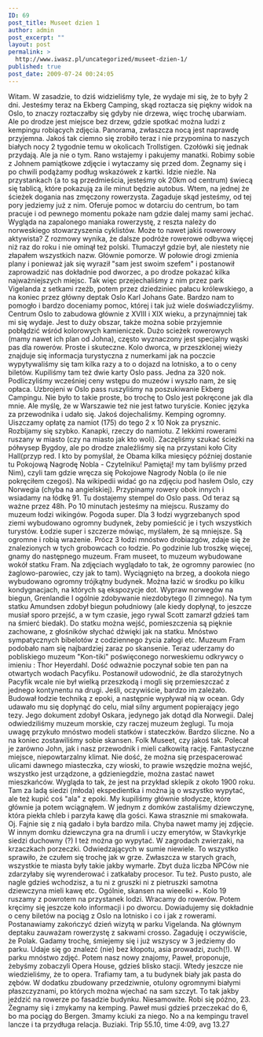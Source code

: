 ```yaml
---
ID: 69
post_title: Museet dzien 1
author: admin
post_excerpt: ""
layout: post
permalink: >
  http://www.iwasz.pl/uncategorized/museet-dzien-1/
published: true
post_date: 2009-07-24 00:24:05
---
```

Witam. W zasadzie, to dziś widzieliśmy tyle, że wydaje mi się, że to były 2 dni. Jesteśmy teraz na Ekberg Camping, skąd roztacza się piękny widok na Oslo, to znaczy roztaczałby się gdyby nie drzewa, więc trochę ubarwiam. Ale po drodze jest miejsce bez drzew, gdzie spotkać można ludzi z kempingu robiących zdjęcia. Panorama, zwłaszcza nocą jest naprawdę przyjemna. Jakoś tak ciemno się zrobiło teraz i nie przypomina to naszych białych nocy 2 tygodnie temu w okolicach Trollstigen. Czołówki się jednak przydają. Ale ja nie o tym. Rano wstajemy i pakujemy manatki. Robimy sobie z Johnem pamiątkowe zdjęcie i wytaczamy się przed dom. Żegnamy się i po chwili podążamy podług wskazówek z kartki. Idzie nieźle. Na przystankach (a to są przedmieścia, jesteśmy ok 20km od centrum) świecą się tablicą, które pokazują za ile minut będzie autobus. Wtem, na jednej że ścieżek dogania nas zmęczony rowerzysta. Zagaduje skąd jesteśmy, od tej pory jedziemy już z nim. Oferuje pomoc w dotarciu do centrum, bo tam pracuje i od pewnego momentu pokaże nam gdzie dalej mamy sami jechać. Wygląda na zapalonego maniaka rowerzystę, z reszta należy do norweskiego stowarzyszenia cyklistów. Może to nawet jakiś rowerowy aktywista? Z rozmowy wynika, że dalsze podróże rowerowe odbywa więcej niż raz do roku i nie ominął też polski. Tłumaczył gdzie był, ale niestety nie złapałem wszystkich nazw. Głównie pomorze. W połowie drogi zmienia plany i ponieważ jak się wyraził "sam jest swoim szefem" i postanowił zaprowadzić nas dokładnie pod dworzec, a po drodze pokazać kilka najważniejszych miejsc. Tak więc przejechaliśmy z nim przez park Vigelanda z setkami rzeźb, potem przez dziedziniec pałacu królewskiego, a na koniec przez główny deptak Oslo Karl Johans Gate. Bardzo nam to pomogło i bardzo doceniamy pomoc, której i tak już wiele doświadczyliśmy. Centrum Oslo to zabudowa głównie z XVIII i XIX wieku, a przynajmniej tak mi się wydaje. Jest to duży obszar, także można sobie przyjemnie pobłądzić wśród kolorowych kamieniczek. Dużo scieżek rowerowych (mamy nawet ich plan od Johna), często wyznaczony jest specjalny wąski pas dla rowerów. Proste i skuteczne. Kolo dworca, w przeszklonej wieży znajduje się informacja turystyczna z numerkami jak na poczcie wypytywaliśmy się tam kilka razy a to o dojazd na lotnisko, a to o ceny biletów. Kupiliśmy tam też dwie karty Oslo pass. Jedna za 320 nok. Podliczyliśmy wcześniej ceny wstępu do muzeów i wyszło nam, że się opłaca. Uzbrojeni w Oslo pass ruszyliśmy na poszukiwanie Ekberg Campingu. Nie było to takie proste, bo trochę to Oslo jest pokręcone jak dla mnie. Ale myślę, że w Warszawie też nie jest łatwo turyście. Koniec języka za przewodnika i udało się. Jakoś dojechaliśmy. Kemping ogromny. Uiszczamy opłatę za namiot (175) do tego 2 x 10 Nok za prysznic. Rozbijamy się szybko. Kanapki, rzeczy do namiotu. Z lekkimi rowerami ruszany w miasto (czy na miasto jak kto woli). Zaczęliśmy szukać ścieżki na półwysep Bygdoy, ale po drodze znaleźliśmy się na przystani koło City Hall(przyp red. I kto by pomyślał, że Obama kilka miesięcy później dostanie tu Pokojową Nagrodę Nobla - Czytelniku! Pamiętaj! my tam byliśmy przed Nim), czyli tam gdzie wręcza się Pokojowe Nagrody Nobla (o ile nie pokręciłem czegoś). Na wikipedii widać go na zdjęciu pod hasłem Oslo, czy Norwegia (chyba na angielskiej). Przypinamy rowery obok innych i wsiadamy na łódkę 91. Tu dostajemy stempel do Oslo pass. Od teraz są ważne przez 48h. Po 10 minutach jesteśmy na miejscu. Ruszamy do muzeum łodzi wikingów. Pogoda super. Dla 3 łodzi wygrzebanych spod ziemi wybudowano ogromny budynek, żeby pomieścić je i tych wszystkich turystów. Łodzie super i szczerze mówiąc, myślałem, że są mniejsze. Są ogromne i robią wrażenie. Prócz 3 łodzi mnóstwo drobiazgów, zdaje się że znalezionych w tych grobowcach co łodzie. Po godzinie lub troszkę więcej, gnamy do następnego muzeum. Fram museet, to muzeum wybudowane wokół statku Fram. Na zdjęciach wyglądało to tak, że ogromny parowiec (no żaglowo-parowiec, czy jak to tam). Wyciągnięto na brzeg, a dookoła niego wybudowano ogromny trójkątny budynek. Można łazić w środku po kilku kondygnacjach, na których są ekspozycje dot. Wypraw norwegów na biegun, Grenlandie I ogólnie zdobywanie niezdobytego (I zimnego). Na tym statku Amundsen zdobył biegun południowy (ale kiedy dopłynął, to jeszcze musiał sporo przejść, a w tym czasie, jego rywal Scott zamarzł gdzieś tam na śmierć biedak). Do statku można wejść, pomieszczenia są pięknie zachowane, z głośników słychać dźwięki jak na statku. Mnóstwo sympatycznych bibelotów z codziennego życia załogi etc. Muzeum Fram podobało nam się najbardziej zaraz po skansenie. Teraz uderzamy do pobliskiego muzeum "Kon-tiki" poświęconego norweskiemu odkrywcy o imieniu : Thor Heyerdahl. Dość odważnie poczynał sobie ten pan na otwartych wodach Pacyfiku. Postanowił udowodnić, że dla starożytnych Pacyfik wcale nie był wielką przeszkodą i mogli się przemieszczać z jednego kontynentu na drugi. Jeśli, oczywiście, bardzo im zależało. Budował łodzie techniką z epoki, a następnie wypływał nią w ocean. Gdy udawało mu się dopłynąć do celu, miał silny argument popierający jego tezy. Jego dokument zdobył Oskara, jedynego jak dotąd dla Norwegii. Dalej odwiedziliśmy muzeum morskie, czy raczej muzeum żeglugi. Tu moja uwagę przykuło mnóstwo modeli statków i stateczków. Bardzo śliczne. No a na koniec zostawiliśmy sobie skansen. Folk Museet, czy jakoś tak. Polecał je zarówno John, jak i nasz przewodnik i mieli całkowitą rację. Fantastyczne miejsce, niepowtarzalny klimat. Nie dość, że można się przespacerować ulicami dawnego miasteczka, czy wioski, to prawie wszędzie można wejść, wszystko jest urządzone, a gdzieniegdzie, można zastać nawet mieszkańców. Wygląda to tak, że jest na przykład sklepik z około 1900 roku. Tam za ladą siedzi (młoda) ekspedientka i można ją o wszystko wypytać, ale też kupić coś "ala" z epoki. My kupiliśmy głównie słodycze, które głównie ja potem wciągnąłem. W jednym z domków zastaliśmy dziewczynę, która piekła chleb i parzyła kawę dla gości. Kawa strasznie mi smakowała. Oj. Fajnie się z nią gadało i była bardzo mila. Chyba nawet mamy jej zdjęcie. W innym domku dziewczyna gra na drumli i uczy emerytów, w Stavkyrkje siedzi duchowny (?) I też można go wypytać. W zagrodach zwierzaki, na krzaczkach porzeczki. Odwiedzających w sumie niewiele. To wszystko sprawiło, że czułem się trochę jak w grze. Zwłaszcza w starych grach, wszystkie te miasta były takie jakby wymarłe. Zbyt duża liczba NPCów nie zdarzyłaby się wyrenderować i zatkałaby procesor. Tu też. Pusto pusto, ale nagle gdzieś wchodzisz, a tu ni z gruszki ni z pietruszki samotna dziewczyna mieli kawę etc. Ogólnie, skansen na wieeelki +. Kolo 19 ruszamy z powrotem na przystanek lodzi. Wracamy do rowerów. Potem kręcimy się jeszcze koło informacji i po dworcu. Dowiadujemy się dokładnie o ceny biletów na pociąg z Oslo na lotnisko i co i jak z rowerami. Postanawiamy zakończyć dzień wizytą w parku Vigelanda. Na głównym deptaku zauważam rowerzystę z sakwami crosso. Zagaduję i oczywiście, że Polak. Gadamy trochę, śmiejemy się i już wszyscy w 3 jedziemy do parku. Udaje się go znalezć (nie) bez kłopotu, asia prowadzi, zuch(!). W parku mnóstwo zdjęć. Potem nasz nowy znajomy, Paweł, proponuje, żebyśmy zobaczyli Opera House, gdzieś blisko stacji. Wtedy jeszcze nie wiedzieliśmy, że to opera. Trafiamy tam, a tu budynek biały jak pasta do zębów. W dodatku zbudowany przedziwnie, otulony ogromnymi białymi płaszczyznami, po których można wjechać na sam szczyt. To tak jakby jeździć na rowerze po fasadzie budynku. Niesamowite. Robi się późno, 23. Żegnamy się i zmykamy na kemping. Paweł musi gdzieś przeczekać do 6, bo ma pociąg do Bergen. 3mamy kciuki za niego. No a na kempingu travel lancze i ta przydługa relacja. Buziaki. Trip 55.10, time 4:09, avg 13.27